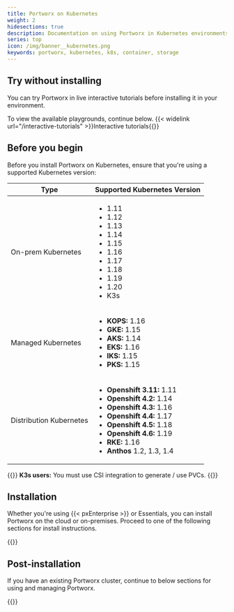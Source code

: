 ```yaml
---
title: Portworx on Kubernetes
weight: 2
hidesections: true
description: Documentation on using Portworx in Kubernetes environments
series: top
icon: /img/banner__kubernetes.png
keywords: portworx, kubernetes, k8s, container, storage
---
```


## Try without installing

You can try Portworx in live interactive tutorials before installing it in your environment.

To view the available playgrounds, continue below.
{{< widelink url="/interactive-tutorials" >}}Interactive tutorials{{</widelink>}}

## Before you begin

Before you install Portworx on Kubernetes, ensure that you're using a supported Kubernetes version:

| **Type** | **Supported Kubernetes Version** |
|---|---|
| On-prem Kubernetes | <ul><li>1.11</li><li>1.12</li><li>1.13</li><li>1.14</li><li>1.15</li><li>1.16</li><li>1.17</li><li>1.18</li><li>1.19</li><li>1.20</li><li>K3s</li></ul> |
| Managed Kubernetes | <ul><li>**KOPS:** 1.16</li><li>**GKE:** 1.15</li><li>**AKS:** 1.14</li><li>**EKS:** 1.16</li><li>**IKS:** 1.15</li><li>**PKS:** 1.15</li></ul> |
| Distribution Kubernetes | <ul><li>**Openshift 3.11:** 1.11</li><li>**Openshift 4.2:** 1.14</li><li>**Openshift 4.3:** 1.16</li><li>**Openshift 4.4:** 1.17</li><li>**Openshift 4.5:** 1.18</li><li>**Openshift 4.6:** 1.19</li><li>**RKE:** 1.16</li><li>**Anthos** 1.2, 1.3, 1.4 </li></ul> |

{{<info>}}
**K3s users:** You must use CSI integration to generate / use PVCs.
{{</info>}}

## Installation

Whether you're using {{< pxEnterprise >}} or Essentials, you can install Portworx on the cloud or on-premises. Proceed to one of the following sections for install instructions.

{{<homelist series="k8s-install">}}

## Post-installation

If you have an existing Portworx cluster, continue to below sections for using and managing Portworx.

{{<homelist series2="k8s-postinstall">}}
